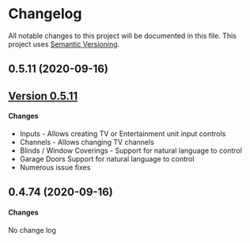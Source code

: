 # Changelog

All notable changes to this project will be documented in this file. This project uses [Semantic Versioning](https://semver.org/).

## 0.5.11 (2020-09-16)

## [Version 0.5.11](https://github.com/northernman54/homebridge-tasmota/compare/v0.4.74...v0.5.11)

#### Changes

- Inputs - Allows creating TV or Entertainment unit input controls
- Channels - Allows changing TV channels
- Blinds / Window Coverings - Support for natural language to control
- Garage Doors Support for natural language to control
- Numerous issue fixes

## 0.4.74 (2020-09-16)

#### Changes

No change log
